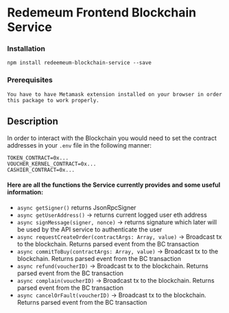 # Redemeum Frontend Blockchain Service

### Installation
```
npm install redeemeum-blockchain-service --save
```

### Prerequisites
```
You have to have Metamask extension installed on your browser in order this package to work properly.
```

## Description

In order to interact with the Blockchain you would need to set the contract addresses in your `.env` file in the following manner:

``` 
TOKEN_CONTRACT=0x...
VOUCHER_KERNEL_CONTRACT=0x...
CASHIER_CONTRACT=0x...
```

#### Here are all the functions the Service currently provides and some useful information: 

* `async getSigner()` returns JsonRpcSigner
* `async getUserAddress()` -> returns current logged user eth address
* `async signMessage(signer, nonce)` -> returns signature which later will be used by the API service to authenticate the user
* `async requestCreateOrder(contractArgs: Array, value)` -> Broadcast tx to the blockchain. Returns parsed event from the BC transaction
* `async commitToBuy(contractArgs: Array, value)` -> Broadcast tx to the blockchain. Returns parsed event from the BC transaction
* `async refund(voucherID)` -> Broadcast tx to the blockchain. Returns parsed event from the BC transaction
* `async complain(voucherID)` -> Broadcast tx to the blockchain. Returns parsed event from the BC transaction
* `async cancelOrFault(voucherID)` -> Broadcast tx to the blockchain. Returns parsed event from the BC transaction